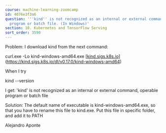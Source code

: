 ```yaml
---
course: machine-learning-zoomcamp
id: 4076e3f3a6
question: '''kind'' is not recognized as an internal or external command, operable
  program or batch file. (In Windows)'
section: 10. Kubernetes and TensorFlow Serving
sort_order: 3590
---
```


Problem: I download kind from the next command:

curl.exe -Lo kind-windows-amd64.exe [[kind.sigs.k8s.io](https://kind.sigs.k8s.io/dl/v0.17.0/kind-windows-amd64)](https://kind.sigs.k8s.io/dl/v0.17.0/kind-windows-amd64)

When I try

kind --version

I get: 'kind' is not recognized as an internal or external command, operable program or batch file

Solution: The default name of executable is kind-windows-amd64.exe, so that you have to rename this file to  kind.exe. Put this file in specific folder, and add it to PATH

Alejandro Aponte


